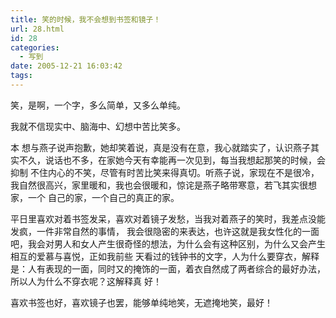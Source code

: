 ```yaml
---
title: 笑的时候，我不会想到书签和镜子！
url: 28.html
id: 28
categories:
  - 写到
date: 2005-12-21 16:03:42
tags:
---
```


笑，是啊，一个字，多么简单，又多么单纯。  
  
我就不信现实中、脑海中、幻想中苦比笑多。  
  
本 想与燕子说声抱歉，她却笑着说，真是没有在意，我心就踏实了，认识燕子其实不久，说话也不多，在家她今天有幸能再一次见到，每当我想起那笑的时候，会抑制 不住内心的不笑，尽管有时苦比笑来得真切。听燕子说，家现在不是很冷，我自然很高兴，家里暖和，我也会很暖和，惊诧是燕子略带寒意，若飞其实很想家，一个 自己的家，一个自己的真正的家。  
  
平日里喜欢对着书签发呆，喜欢对着镜子发愁，当我对着燕子的笑时，我差点没能发疯，一件非常自然的事情， 我会很隐密的来表达，也许这就是我女性化的一面吧，我会对男人和女人产生很奇怪的想法，为什么会有这种区别，为什么又会产生相互的爱慕与喜悦，正如我前些 天看过的钱钟书的文字，人为什么要穿衣，解释是：人有表现的一面，同时又的掩饰的一面，着衣自然成了两者综合的最好办法，所以人为什么不穿衣呢？这解释真 好！  
  
喜欢书签也好，喜欢镜子也罢，能够单纯地笑，无遮掩地笑，最好！